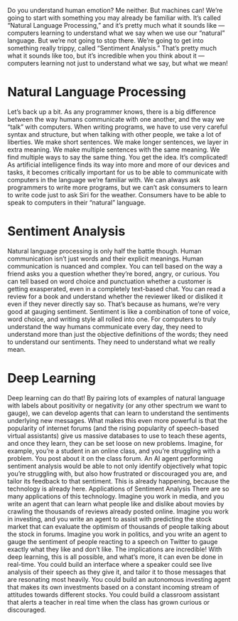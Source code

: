 Do you understand human emotion? Me neither. But machines can! We’re going to start with something you may already be familiar with. It’s called “Natural Language Processing,” and it’s pretty much what it sounds like — computers learning to understand what we say when we use our “natural” language. But we’re not going to stop there. We’re going to get into something really trippy, called “Sentiment Analysis.” That’s pretty much what it sounds like too, but it’s incredible when you think about it — computers learning not just to understand what we say, but what we mean!
# Natural Language Processing
Let’s back up a bit. As any programmer knows, there is a big difference between the way humans communicate with one another, and the way we “talk” with computers. When writing programs, we have to use very careful syntax and structure, but when talking with other people, we take a lot of liberties. We make short sentences. We make longer sentences, we layer in extra meaning. We make multiple sentences with the same meaning. We find multiple ways to say the same thing. You get the idea. It’s complicated!
As artificial intelligence finds its way into more and more of our devices and tasks, it becomes critically important for us to be able to communicate with computers in the language we’re familiar with. We can always ask programmers to write more programs, but we can’t ask consumers to learn to write code just to ask Siri for the weather. Consumers have to be able to speak to computers in their “natural” language.
# Sentiment Analysis
Natural language processing is only half the battle though. Human communication isn’t just words and their explicit meanings. Human communication is nuanced and complex. You can tell based on the way a friend asks you a question whether they’re bored, angry, or curious. You can tell based on word choice and punctuation whether a customer is getting exasperated, even in a completely text-based chat. You can read a review for a book and understand whether the reviewer liked or disliked it even if they never directly say so.
That’s because as humans, we’re very good at gauging sentiment. Sentiment is like a combination of tone of voice, word choice, and writing style all rolled into one. For computers to truly understand the way humans communicate every day, they need to understand more than just the objective definitions of the words; they need to understand our sentiments. They need to understand what we really mean.
# Deep Learning
Deep learning can do that! By pairing lots of examples of natural language with labels about positivity or negativity (or any other spectrum we want to gauge), we can develop agents that can learn to understand the sentiments underlying new messages. What makes this even more powerful is that the popularity of internet forums (and the rising popularity of speech-based virtual assistants) give us massive databases to use to teach these agents, and once they learn, they can be set loose on new problems.
Imagine, for example, you’re a student in an online class, and you’re struggling with a problem. You post about it on the class forum. An AI agent performing sentiment analysis would be able to not only identify objectively what topic you’re struggling with, but also how frustrated or discouraged you are, and tailor its feedback to that sentiment. This is already happening, because the technology is already here.
Applications of Sentiment Analysis
There are so many applications of this technology. Imagine you work in media, and you write an agent that can learn what people like and dislike about movies by crawling the thousands of reviews already posted online. Imagine you work in investing, and you write an agent to assist with predicting the stock market that can evaluate the optimism of thousands of people talking about the stock in forums. Imagine you work in politics, and you write an agent to gauge the sentiment of people reacting to a speech on Twitter to gauge exactly what they like and don’t like. The implications are incredible!
With deep learning, this is all possible, and what’s more, it can even be done in real-time. You could build an interface where a speaker could see live analysis of their speech as they give it, and tailor it to those messages that are resonating most heavily. You could build an autonomous investing agent that makes its own investments based on a constant incoming stream of attitudes towards different stocks. You could build a classroom assistant that alerts a teacher in real time when the class has grown curious or discouraged.
